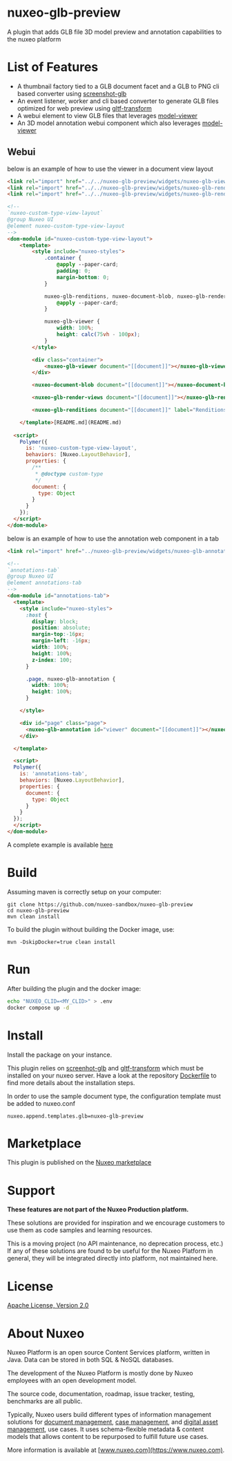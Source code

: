 nuxeo-glb-preview
===================

A plugin that adds GLB file 3D model preview and annotation capabilities to the nuxeo platform

# List of Features
- A thumbnail factory tied to a GLB document facet and a GLB to PNG cli based converter using [screenshot-glb](https://github.com/Shopify/screenshot-glb)
- An event listener, worker and cli based converter to generate GLB files optimized for web preview using [gltf-transform](https://gltf-transform.donmccurdy.com/cli.html)
- A webui element to view GLB files that leverages [model-viewer](https://modelviewer.dev/)
- An 3D model annotation webui component which also leverages [model-viewer](https://modelviewer.dev/)

## Webui
below is an example of how to use the viewer in a document view layout 

```html
<link rel="import" href="../../nuxeo-glb-preview/widgets/nuxeo-glb-viewer.html">
<link rel="import" href="../../nuxeo-glb-preview/widgets/nuxeo-glb-renditions.html">
<link rel="import" href="../../nuxeo-glb-preview/widgets/nuxeo-glb-render-views.html">

<!--
`nuxeo-custom-type-view-layout`
@group Nuxeo UI
@element nuxeo-custom-type-view-layout
-->
<dom-module id="nuxeo-custom-type-view-layout">
    <template>
        <style include="nuxeo-styles">
            .container {
                @apply --paper-card;
                padding: 0;
                margin-bottom: 0;
            }

            nuxeo-glb-renditions, nuxeo-document-blob, nuxeo-glb-render-views {
                @apply --paper-card;
            }

            nuxeo-glb-viewer {
                width: 100%;
                height: calc(75vh - 100px);
            }
        </style>

        <div class="container">
            <nuxeo-glb-viewer document="[[document]]"></nuxeo-glb-viewer>
        </div>

        <nuxeo-document-blob document="[[document]]"></nuxeo-document-blob>

        <nuxeo-glb-render-views document="[[document]]"></nuxeo-glb-render-views>

        <nuxeo-glb-renditions document="[[document]]" label="Renditions"></nuxeo-glb-renditions>

    </template>[README.md](README.md)
    
  <script>
    Polymer({
      is: 'nuxeo-custom-type-view-layout',
      behaviors: [Nuxeo.LayoutBehavior],
      properties: {
        /**
         * @doctype custom-type
         */
        document: {
          type: Object
        }
      }
    });
  </script>
</dom-module>
```

below is an example of how to use the annotation web component in a tab

```html
<link rel="import" href="../nuxeo-glb-preview/widgets/nuxeo-glb-annotation.html">

<!--
`annotations-tab`
@group Nuxeo UI
@element annotations-tab
-->
<dom-module id="annotations-tab">
  <template>
    <style include="nuxeo-styles">
      :host {
        display: block;
        position: absolute;
        margin-top:-16px;
        margin-left: -16px;
        width: 100%;
        height: 100%;
        z-index: 100;
      }

      .page, nuxeo-glb-annotation {
        width: 100%;
        height: 100%;
      }

    </style>

    <div id="page" class="page">
      <nuxeo-glb-annotation id="viewer" document="[[document]]"></nuxeo-glb-annotation>
    </div>

  </template>

  <script>
  Polymer({
    is: 'annotations-tab',
    behaviors: [Nuxeo.LayoutBehavior],
    properties: {
      document: {
        type: Object
      }
    }
  });
  </script>
</dom-module>
```

A complete example is available [here](https://github.com/nuxeo-sandbox/nuxeo-glb-preview/tree/master/nuxeo-glb-preview-package/src/main/resources/install/templates/nuxeo-glb-preview/nxserver/nuxeo.war/ui)


# Build
Assuming maven is correctly setup on your computer:

```
git clone https://github.com/nuxeo-sandbox/nuxeo-glb-preview
cd nuxeo-glb-preview
mvn clean install
```

To build the plugin without building the Docker image, use:

```
mvn -DskipDocker=true clean install
```

# Run 
After building the plugin and the docker image:

```bash
echo "NUXEO_CLID=<MY_CLID>" > .env
docker compose up -d
```

# Install
Install the package on your instance.

This plugin relies on [screenhot-glb](https://github.com/Shopify/screenshot-glb) and [gltf-transform](https://gltf-transform.donmccurdy.com/cli.html) which must be installed on your nuxeo server. Have a look at the repository [Dockerfile](https://github.com/nuxeo-sandbox/nuxeo-glb-preview/blob/master/nuxeo-glb-preview-docker/Dockerfile) to find more details about the installation steps.

In order to use the sample document type, the configuration template must be added to nuxeo.conf

```
nuxeo.append.templates.glb=nuxeo-glb-preview
```

# Marketplace 
This plugin is published on the [Nuxeo marketplace](https://connect.nuxeo.com/nuxeo/site/marketplace/package/nuxeo-glb-preview) 

# Support
**These features are not part of the Nuxeo Production platform.**

These solutions are provided for inspiration and we encourage customers to use them as code samples and learning resources.

This is a moving project (no API maintenance, no deprecation process, etc.) If any of these solutions are found to be useful for the Nuxeo Platform in general, they will be integrated directly into platform, not maintained here.

# License
[Apache License, Version 2.0](http://www.apache.org/licenses/LICENSE-2.0.html)

# About Nuxeo
Nuxeo Platform is an open source Content Services platform, written in Java. Data can be stored in both SQL & NoSQL databases.

The development of the Nuxeo Platform is mostly done by Nuxeo employees with an open development model.

The source code, documentation, roadmap, issue tracker, testing, benchmarks are all public.

Typically, Nuxeo users build different types of information management solutions for [document management](https://www.nuxeo.com/solutions/document-management/), [case management](https://www.nuxeo.com/solutions/case-management/), and [digital asset management](https://www.nuxeo.com/solutions/dam-digital-asset-management/), use cases. It uses schema-flexible metadata & content models that allows content to be repurposed to fulfill future use cases.

More information is available at [www.nuxeo.com](https://www.nuxeo.com).
